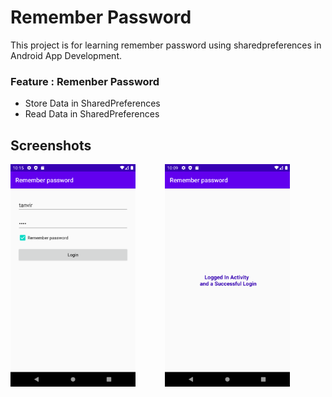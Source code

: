 # Remember Password

This project is for learning remember password using sharedpreferences in Android App Development.

### Feature : Remenber Password
 - Store Data in SharedPreferences
 - Read Data in SharedPreferences
 
## Screenshots
<img src="screenshots/login.png" width="200"> &nbsp;&nbsp;&nbsp;&nbsp;&nbsp;&nbsp;&nbsp;&nbsp;&nbsp;&nbsp;  <img src="screenshots/loggedin.png" width="200">

